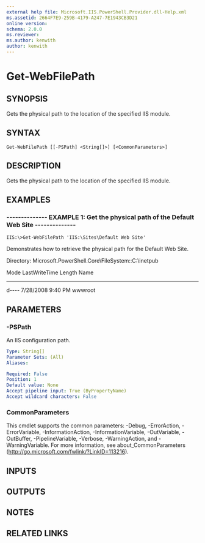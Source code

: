 ```yaml
---
external help file: Microsoft.IIS.PowerShell.Provider.dll-Help.xml
ms.assetid: 2664F7E9-259B-4179-A247-7E1943CB3D21
online version: 
schema: 2.0.0
ms.reviewer:
ms.author: kenwith
author: kenwith
---
```


# Get-WebFilePath

## SYNOPSIS
Gets the physical path to the location of the specified IIS module.

## SYNTAX

```
Get-WebFilePath [[-PSPath] <String[]>] [<CommonParameters>]
```

## DESCRIPTION
Gets the physical path to the location of the specified IIS module.

## EXAMPLES

### -------------- EXAMPLE 1: Get the physical path of the Default Web Site --------------
```
IIS:\>Get-WebFilePath 'IIS:\Sites\Default Web Site'
```

Demonstrates how to retrieve the physical path for the Default Web Site.

Directory: Microsoft.PowerShell.Core\FileSystem::C:\inetpub

Mode LastWriteTime Length Name

---- ------------- ------ ----

d---- 7/28/2008 9:40 PM wwwroot

## PARAMETERS

### -PSPath
An IIS configuration path.

```yaml
Type: String[]
Parameter Sets: (All)
Aliases: 

Required: False
Position: 1
Default value: None
Accept pipeline input: True (ByPropertyName)
Accept wildcard characters: False
```

### CommonParameters
This cmdlet supports the common parameters: -Debug, -ErrorAction, -ErrorVariable, -InformationAction, -InformationVariable, -OutVariable, -OutBuffer, -PipelineVariable, -Verbose, -WarningAction, and -WarningVariable. For more information, see about_CommonParameters (http://go.microsoft.com/fwlink/?LinkID=113216).

## INPUTS

## OUTPUTS

## NOTES

## RELATED LINKS

